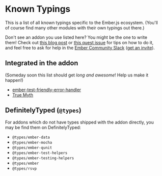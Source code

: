 # Known Typings

This is a list of all known typings specific to the Ember.js ecosystem. (You'll of
course find many other modules with their own typings out there.)

Don't see an addon you use listed here? You might be the one to write them! Check
out [this blog post] or [this quest issue] for tips on how to do it, and feel free
to ask for help in the [Ember Community Slack] ([get an invite]).

[this blog post]: http://www.chriskrycho.com/2017/typing-your-ember-part-5.html
[this quest issue]: https://github.com/typed-ember/ember-typings/issues/14
[ember community slack]: https://embercommunity.slack.com/
[get an invite]: https://ember-community-slackin.herokuapp.com/

## Integrated in the addon

(Someday soon this list should get _long and awesome_! Help us make it happen!)

* [ember-test-friendly-error-handler](https://github.com/rwjblue/ember-test-friendly-error-handler)
* [True Myth](https://github.com/chriskrycho/true-myth)

## DefinitelyTyped (`@types`)

For addons which do not have types shipped with the addon directly, you may be find them on DefinitelyTyped:

* `@types/ember-data`
* `@types/ember-mocha`
* `@types/ember-qunit`
* `@types/ember-test-helpers`
* `@types/ember-testing-helpers`
* `@types/ember`
* `@types/rsvp`
